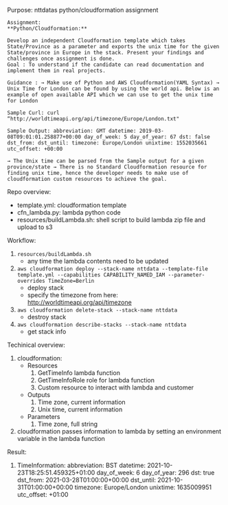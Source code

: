Purpose: nttdatas python/cloudformation assignment

```
Assignment:
**Python/Cloudformation:**

Develop an independent Cloudformation template which takes State/Province as a parameter and exports the unix time for the given State/province in Europe in the stack. Present your findings and challenges once assignment is done.
Goal : To understand if the candidate can read documentation and implement them in real projects.

Guidance : → Make use of Python and AWS Cloudformation(YAML Syntax) → Unix Time for London can be found by using the world api. Below is an example of open available API which we can use to get the unix time for London

Sample Curl: curl “http://worldtimeapi.org/api/timezone/Europe/London.txt"

Sample Output: abbreviation: GMT datetime: 2019-03-08T09:01:01.258877+00:00 day_of_week: 5 day_of_year: 67 dst: false dst_from: dst_until: timezone: Europe/London unixtime: 1552035661 utc_offset: +00:00

→ The Unix time can be parsed from the Sample output for a given province/state → There is no Standard Cloudformation resource for finding unix time, hence the developer needs to make use of cloudformation custom resources to achieve the goal.
```

Repo overview:

- template.yml: cloudformation template
- cfn_lambda.py: lambda python code
- resources/buildLambda.sh: shell script to build lambda zip file and upload to s3

Workflow:

1. `resources/buildLambda.sh`
    - any time the lambda contents need to be updated
2. `aws cloudformation deploy --stack-name nttdata --template-file template.yml --capabilities CAPABILITY_NAMED_IAM --parameter-overrides TimeZone=Berlin`
    - deploy stack
    - specify the timezone from here: http://worldtimeapi.org/api/timezone
3. `aws cloudformation delete-stack --stack-name nttdata`
    - destroy stack
4. `aws cloudformation describe-stacks --stack-name nttdata`
    - get stack info

Techinical overview:

1. cloudformation:
    - Resources
        1. GetTimeInfo lambda function
        2. GetTimeInfoRole role for lambda function
        3. Custom resource to interact with lambda and customer
    - Outputs
        1. Time zone, current information
        2. Unix time, current information
    - Parameters
        1. Time zone, full string
2. cloudformation passes information to lambda by setting an environment variable in the lambda function

Result:

1. TimeInformation: abbreviation: BST datetime: 2021-10-23T18:25:51.459325+01:00 day_of_week: 6 day_of_year: 296 dst: true dst_from: 2021-03-28T01:00:00+00:00 dst_until: 2021-10-31T01:00:00+00:00 timezone: Europe/London unixtime: 1635009951 utc_offset: +01:00